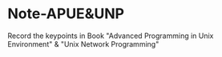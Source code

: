 # Note-APUE&UNP
Record the keypoints in Book "Advanced Programming in Unix Environment" & "Unix Network Programming"
